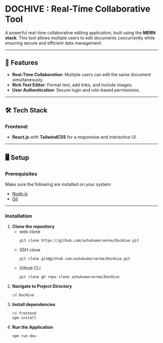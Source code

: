 # DOCHIVE : Real-Time Collaborative Tool  

A powerful real-time collaborative editing application, built using the **MERN stack**. This tool allows multiple users to edit documents concurrently while ensuring secure and efficient data management.  

---

## 🚀 Features  

- **Real-Time Collaboration**: Multiple users can edit the same document simultaneously.  
- **Rich Text Editor**: Format text, add links, and include images.  
- **User Authentication**: Secure login and role-based permissions.   

---

## 🛠️ Tech Stack  

### Frontend:  
- **React.js** with **TailwindCSS** for a responsive and interactive UI.  

---

## 🖥️ Setup  

### Prerequisites  
Make sure the following are installed on your system:  
- [Node.js](https://nodejs.org/)  
- [Git](https://git-scm.com/)  

---

### Installation  

1. **Clone the repository**
   - web clone
     ```bash
     git clone https://github.com/ashukumarverma/DocHive.git
     ```
   - SSH clone
     ```bash  
     git clone git@github.com:ashukumarverma/DocHive.git
     ```
   - Github CLI
     ```bash
     git clone gh repo clone ashukumarverma/DocHive
     ```
2. **Navigate to Project Directory**
   ```bash
   cd DocHive
   ```
3. **Install dependencies**
   ```bash
   cd frontend
   npm install
   ```
4. **Run the Application**
   ```bash
   npm run dev
   ```
